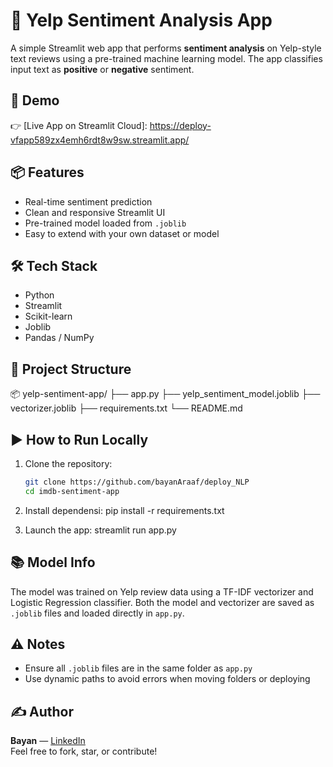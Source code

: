 # 🧠 Yelp Sentiment Analysis App

A simple Streamlit web app that performs **sentiment analysis** on Yelp-style text reviews using a pre-trained machine learning model. The app classifies input text as **positive** or **negative** sentiment.

## 🚀 Demo
👉 [Live App on Streamlit Cloud]: https://deploy-vfapp589zx4emh6rdt8w9sw.streamlit.app/  


## 📦 Features
- Real-time sentiment prediction
- Clean and responsive Streamlit UI
- Pre-trained model loaded from `.joblib`
- Easy to extend with your own dataset or model

## 🛠️ Tech Stack
- Python
- Streamlit
- Scikit-learn
- Joblib
- Pandas / NumPy

## 📁 Project Structure
📦 yelp-sentiment-app/ ├── app.py ├── yelp_sentiment_model.joblib ├── vectorizer.joblib ├── requirements.txt └── README.md



## ▶️ How to Run Locally
1. Clone the repository:
   ```bash
   git clone https://github.com/bayanAraaf/deploy_NLP
   cd imdb-sentiment-app

2. Install dependensi:
     pip install -r requirements.txt

3. Launch the app:
     streamlit run app.py


## 📚 Model Info
The model was trained on Yelp review data using a TF-IDF vectorizer and Logistic Regression classifier. Both the model and vectorizer are saved as `.joblib` files and loaded directly in `app.py`.

## ⚠️ Notes
- Ensure all `.joblib` files are in the same folder as `app.py`
- Use dynamic paths to avoid errors when moving folders or deploying

## ✍️ Author
**Bayan** — [LinkedIn](https://www.linkedin.com/in/your-profile)  
Feel free to fork, star, or contribute!
